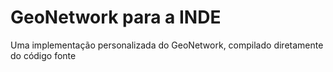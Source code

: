 # GeoNetwork para a INDE

Uma implementação personalizada do GeoNetwork, compilado diretamente do código fonte